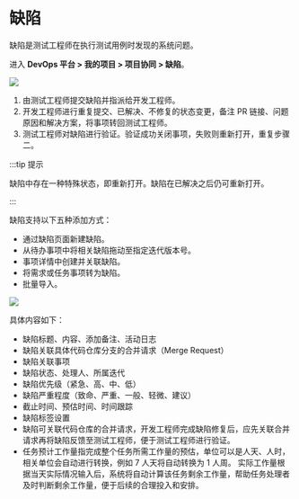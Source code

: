 # 缺陷

缺陷是测试工程师在执行测试用例时发现的系统问题。

进入 **DevOps 平台 > 我的项目 > 项目协同 > 缺陷**。

![](http://terminus-paas.oss-cn-hangzhou.aliyuncs.com/paas-doc/2022/01/18/cd649d8f-4870-4618-9065-932a5d2fdae2.png)

1. 由测试工程师提交缺陷并指派给开发工程师。
2. 开发工程师进行重复提交、已解决、不修复的状态变更，备注 PR 链接、问题原因和解决方案，将事项转回测试工程师。
3. 测试工程师对缺陷进行验证。验证成功关闭事项，失败则重新打开，重复步骤二。

:::tip 提示

缺陷中存在一种特殊状态，即重新打开。缺陷在已解决之后仍可重新打开。

:::

缺陷支持以下五种添加方式：

- 通过缺陷页面新建缺陷。
- 从待办事项中将相关缺陷拖动至指定迭代版本号。
- 事项详情中创建并关联缺陷。
- 将需求或任务事项转为缺陷。
- 批量导入。

![](http://terminus-paas.oss-cn-hangzhou.aliyuncs.com/paas-doc/2022/01/18/92b2912e-3a52-4c4a-ab45-0fde27262fde.png)

具体内容如下：
* 缺陷标题、内容、添加备注、活动日志
* 缺陷关联具体代码仓库分支的合并请求（Merge Request）
* 缺陷关联事项
* 缺陷状态、处理人、所属迭代
* 缺陷优先级（紧急、高、中、低）
* 缺陷严重程度（致命、严重、一般、轻微、建议）
* 截止时间、预估时间、时间跟踪
* 缺陷标签设置
* 缺陷可关联代码仓库的合并请求，开发工程师完成缺陷修复后，应先关联合并请求再将缺陷反馈至测试工程师，便于测试工程师进行验证。
* 任务预计工作量指完成整个任务所需工作量的预估，单位可以是人天、人时，相关单位会自动进行转换，例如 7 人天将自动转换为 1 人周。
  实际工作量根据当天实际情况输入后，系统将自动计算该任务剩余工作量，帮助任务处理者及时判断剩余工作量，便于后续的合理投入和安排。
